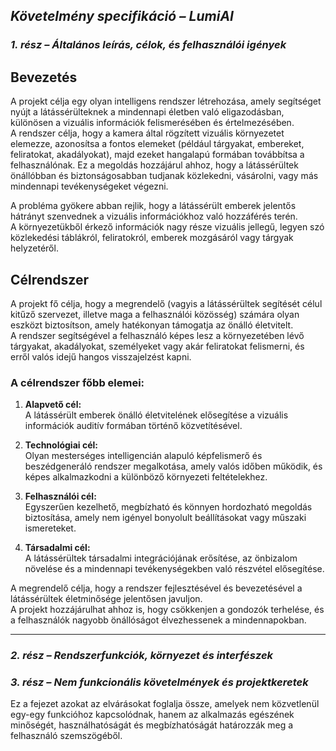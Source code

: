 ## *Követelmény specifikáció – LumiAI*

### *1. rész – Általános leírás, célok, és felhasználói igények*
## Bevezetés

A projekt célja egy olyan intelligens rendszer létrehozása, amely segítséget nyújt a látássérülteknek a mindennapi életben való eligazodásban, különösen a vizuális információk felismerésében és értelmezésében.  
A rendszer célja, hogy a kamera által rögzített vizuális környezetet elemezze, azonosítsa a fontos elemeket (például tárgyakat, embereket, feliratokat, akadályokat), majd ezeket hangalapú formában továbbítsa a felhasználónak.
Ez a megoldás hozzájárul ahhoz, hogy a látássérültek önállóbban és biztonságosabban tudjanak közlekedni, vásárolni, vagy más mindennapi tevékenységeket végezni.

A probléma gyökere abban rejlik, hogy a látássérült emberek jelentős hátrányt szenvednek a vizuális információkhoz való hozzáférés terén.  
A környezetükből érkező információk nagy része vizuális jellegű, legyen szó közlekedési táblákról, feliratokról, emberek mozgásáról vagy tárgyak helyzetéről.  

## Célrendszer

A projekt fő célja, hogy a megrendelő (vagyis a látássérültek segítését célul kitűző szervezet, illetve maga a felhasználói közösség) számára olyan eszközt biztosítson, amely hatékonyan támogatja az önálló életvitelt.  
A rendszer segítségével a felhasználó képes lesz a környezetében lévő tárgyakat, akadályokat, személyeket vagy akár feliratokat felismerni, és erről valós idejű hangos visszajelzést kapni.

### A célrendszer főbb elemei:

1. **Alapvető cél:**  
   A látássérült emberek önálló életvitelének elősegítése a vizuális információk auditív formában történő közvetítésével.

2. **Technológiai cél:**  
   Olyan mesterséges intelligencián alapuló képfelismerő és beszédgeneráló rendszer megalkotása, amely valós időben működik, és képes alkalmazkodni a különböző környezeti feltételekhez.

3. **Felhasználói cél:**  
   Egyszerűen kezelhető, megbízható és könnyen hordozható megoldás biztosítása, amely nem igényel bonyolult beállításokat vagy műszaki ismereteket.

4. **Társadalmi cél:**  
   A látássérültek társadalmi integrációjának erősítése, az önbizalom növelése és a mindennapi tevékenységekben való részvétel elősegítése.

A megrendelő célja, hogy a rendszer fejlesztésével és bevezetésével a látássérültek életminősége jelentősen javuljon.  
A projekt hozzájárulhat ahhoz is, hogy csökkenjen a gondozók terhelése, és a felhasználók nagyobb önállóságot élvezhessenek a mindennapokban.

---


### *2. rész – Rendszerfunkciók, környezet és interfészek*

### *3. rész – Nem funkcionális követelmények és projektkeretek*

Ez a fejezet azokat az elvárásokat foglalja össze, amelyek nem közvetlenül egy-egy funkcióhoz kapcsolódnak, hanem az alkalmazás egészének minőségét, használhatóságát és megbízhatóságát határozzák meg a felhasználó szemszögéből.
